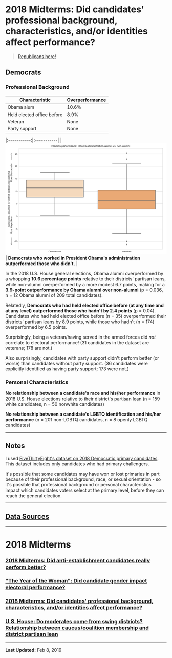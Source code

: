 # 2018 Midterms: Did candidates' professional background, characteristics, and/or identities affect performance?

> [Republicans here!](anti-establishment-republicans)

## Democrats

### Professional Background

| Characteristic | Overperformance |
| -------------------------- | ---- |
| Obama alum | 10.6% |
| Held elected office before | 8.9% |
| Veteran | None |
| Party support | None |

|:-----------:|:-----------|
| [![Election performance: Obama administration alumni vs. non-alumni](characteristics-democrats-obama.png)](characteristics-democrats-obama.png) | **Democrats who worked in President Obama's administration outperformed those who didn't.** |

In the 2018 U.S. House general elections, Obama alumni overperformed by a whopping **10.6 percentage points** relative to their districts' partisan leans, while non-alumni overperformed by a more modest 6.7 points, making for a **3.9-point outperformance by Obama alumni over non-alumni** (p = 0.036, n = 12 Obama alumni of 209 total candidates).

Relatedly, **Democrats who had held elected office before (at any time and at any level) outperformed those who hadn't by 2.4 points** (p = 0.04). Candidates who had held elected office before (n = 35) overperformed their districts' partisan leans by 8.9 points, while those who hadn't (n = 174) overperformed by 6.5 points.

Surprisingly, being a veteran/having served in the armed forces did *not* correlate to electoral performance! (31 candidates in the dataset are veterans; 178 are not.)

Also surprisingly, candidates with party support didn't perform better (or worse) than candidates without party support. (36 candidates were explicitly identified as having party support; 173 were not.)

### Personal Characteristics

**No relationship between a candidate's race and his/her performance** in 2018 U.S. House elections relative to their district's partisan lean (n = 159 white candidates, n = 50 nonwhite candidates)

**No relationship between a candidate's LGBTQ identification and his/her performance** (n = 201 non-LGBTQ candidates, n = 8 openly LGBTQ candidates)

***

## Notes

I used [FiveThirtyEight's dataset on 2018 Democratic primary candidates](https://github.com/fivethirtyeight/data/blob/master/primary-candidates-2018/dem_candidates.csv). This dataset includes only candidates who had primary challengers.

It's possible that some candidates may have won or lost primaries in part because of their professional background, race, or sexual orientation - so it's possible that professional background or personal characteristics impact which candidates voters select at the primary level, before they can reach the general election.

***

## [Data Sources](data-sources)

***

# 2018 Midterms

### [2018 Midterms: Did anti-establishment candidates really perform better?](anti-establishment-democrats)

### ["The Year of the Woman": Did candidate gender impact electoral performance?](women-candidates-emily-susan)

### [2018 Midterms: Did candidates' professional background, characteristics, and/or identities affect performance?](characteristics-democrats)

### [U.S. House: Do moderates come from swing districts? Relationship between caucus/coalition membership and district partisan lean](index)

***

**Last Updated:** Feb 8, 2019